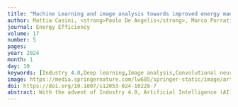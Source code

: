 ```yaml
---
title: "Machine Learning and image analysis towards improved energy management in Industry 4.0: a practical case study on quality control"
author: Mattia Casini, <strong>Paolo De Angelis</strong>, Marco Porrati, Paolo Vigo, Matteo Fasano, Eliodoro Chiavazzo, Luca Bergamasco
journal: Energy Efficiency
volume: 17
number: 5
pages:
year: 2024
month: 1
day: 10
keywords: [Industry 4.0,Deep learning,Image analysis,Convolutional neural networks,Energy applications]
image: https://media.springernature.com/lw685/springer-static/image/art%3A10.1007%2Fs12053-024-10228-7/MediaObjects/12053_2024_10228_Fig1_HTML.png
doi: https://doi.org/10.1007/s12053-024-10228-7
abstract: With the advent of Industry 4.0, Artificial Intelligence (AI) has created a favorable environment for the digitalization of manufacturing and processing, helping industries to automate and optimize operations. In this work, we focus on a practical case study of a brake caliper quality control operation, which is usually accomplished by human inspection and requires a dedicated handling system, with a slow production rate and thus inefficient energy usage. We report on a developed Machine Learning (ML) methodology, based on Deep Convolutional Neural Networks (D-CNNs), to automatically extract information from images, to automate the process. A complete workflow has been developed on the target industrial test case. In order to find the best compromise between accuracy and computational demand of the model, several D-CNNs architectures have been tested. The results show that, a judicious choice of the ML model with a proper training, allows a fast and accurate quality control; thus, the proposed workflow could be implemented for an ML-powered version of the considered problem. This would eventually enable a better management of the available resources, in terms of time consumption and energy usage.
---
```

